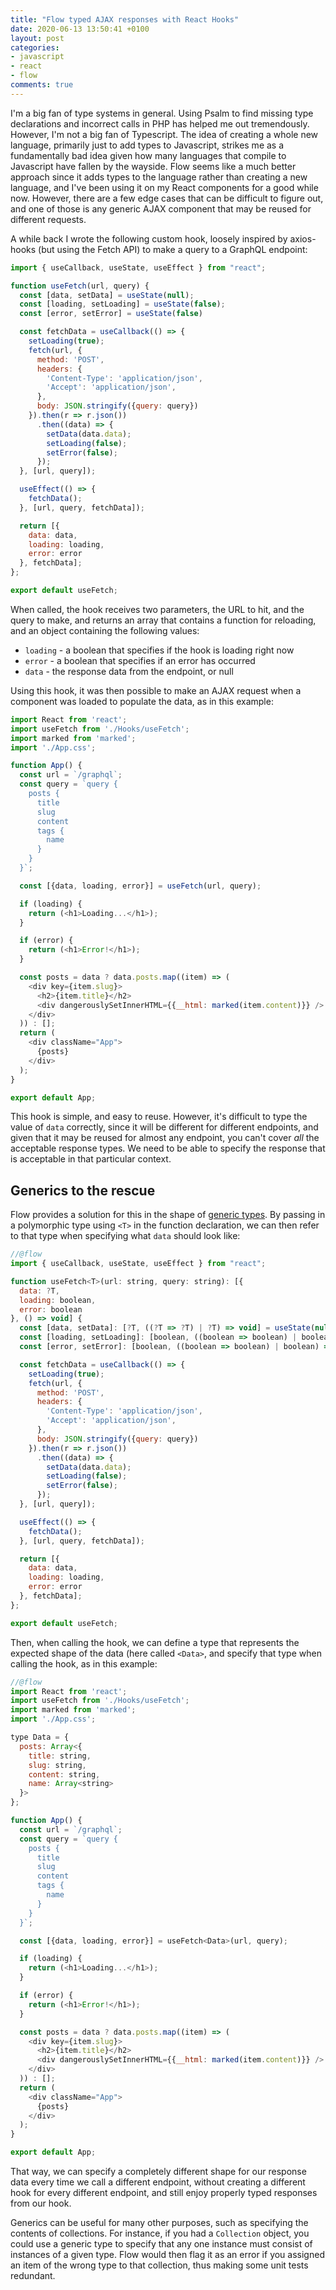 ```yaml
---
title: "Flow typed AJAX responses with React Hooks"
date: 2020-06-13 13:50:41 +0100
layout: post
categories:
- javascript
- react
- flow
comments: true
---
```


I'm a big fan of type systems in general. Using Psalm to find missing type declarations and incorrect calls in PHP has helped me out tremendously. However, I'm not a big fan of Typescript. The idea of creating a whole new language, primarily just to add types to Javascript, strikes me as a fundamentally bad idea given how many languages that compile to Javascript have fallen by the wayside. Flow seems like a much better approach since it adds types to the language rather than creating a new language, and I've been using it on my React components for a good while now. However, there are a few edge cases that can be difficult to figure out, and one of those is any generic AJAX component that may be reused for different requests.

A while back I wrote the following custom hook, loosely inspired by axios-hooks (but using the Fetch API) to make a query to a GraphQL endpoint:

```javascript
import { useCallback, useState, useEffect } from "react";

function useFetch(url, query) {
  const [data, setData] = useState(null);
  const [loading, setLoading] = useState(false);
  const [error, setError] = useState(false)

  const fetchData = useCallback(() => {
    setLoading(true);
    fetch(url, {
      method: 'POST',
      headers: {
        'Content-Type': 'application/json',
        'Accept': 'application/json',
      },
      body: JSON.stringify({query: query})
    }).then(r => r.json())
      .then((data) => {
        setData(data.data);
        setLoading(false);
        setError(false);
      });
  }, [url, query]);

  useEffect(() => {
    fetchData();
  }, [url, query, fetchData]);

  return [{
    data: data,
    loading: loading,
    error: error
  }, fetchData];
};

export default useFetch;
```

When called, the hook receives two parameters, the URL to hit, and the query to make, and returns an array that contains a function for reloading, and an object containing the following values:

* `loading` - a boolean that specifies if the hook is loading right now
* `error` - a boolean that specifies if an error has occurred
* `data` - the response data from the endpoint, or null

Using this hook, it was then possible to make an AJAX request when a component was loaded to populate the data, as in this example:

```javascript
import React from 'react';
import useFetch from './Hooks/useFetch';
import marked from 'marked';
import './App.css';

function App() {
  const url = `/graphql`;
  const query = `query {
    posts {
      title
      slug
      content
      tags {
        name
      }
    }
  }`;

  const [{data, loading, error}] = useFetch(url, query);

  if (loading) {
    return (<h1>Loading...</h1>);
  }

  if (error) {
    return (<h1>Error!</h1>);
  }

  const posts = data ? data.posts.map((item) => (
    <div key={item.slug}>
      <h2>{item.title}</h2>
      <div dangerouslySetInnerHTML={{__html: marked(item.content)}} />
    </div>
  )) : [];
  return (
    <div className="App">
      {posts}
    </div>
  );
}

export default App;
```

This hook is simple, and easy to reuse. However, it's difficult to type the value of `data` correctly, since it will be different for different endpoints, and given that it may be reused for almost any endpoint, you can't cover *all* the acceptable response types. We need to be able to specify the response that is acceptable in that particular context.

Generics to the rescue
----------------------

Flow provides a solution for this in the shape of [generic types](https://flow.org/en/docs/types/generics/). By passing in a polymorphic type using `<T>` in the function declaration, we can then refer to that type when specifying what `data` should look like:

```javascript
//@flow
import { useCallback, useState, useEffect } from "react";

function useFetch<T>(url: string, query: string): [{
  data: ?T,
  loading: boolean,
  error: boolean
}, () => void] {
  const [data, setData]: [?T, ((?T => ?T) | ?T) => void] = useState(null);
  const [loading, setLoading]: [boolean, ((boolean => boolean) | boolean) => void] = useState(false);
  const [error, setError]: [boolean, ((boolean => boolean) | boolean) => void] = useState(false)

  const fetchData = useCallback(() => {
    setLoading(true);
    fetch(url, {
      method: 'POST',
      headers: {
        'Content-Type': 'application/json',
        'Accept': 'application/json',
      },
      body: JSON.stringify({query: query})
    }).then(r => r.json())
      .then((data) => {
        setData(data.data);
        setLoading(false);
        setError(false);
      });
  }, [url, query]);

  useEffect(() => {
    fetchData();
  }, [url, query, fetchData]);

  return [{
    data: data,
    loading: loading,
    error: error
  }, fetchData];
};

export default useFetch;
```

Then, when calling the hook, we can define a type that represents the expected shape of the data (here called `<Data>`, and specify that type when calling the hook, as in this example:

```javascript
//@flow
import React from 'react';
import useFetch from './Hooks/useFetch';
import marked from 'marked';
import './App.css';

type Data = {
  posts: Array<{
    title: string,
    slug: string,
    content: string,
    name: Array<string>
  }>
};

function App() {
  const url = `/graphql`;
  const query = `query {
    posts {
      title
      slug
      content
      tags {
        name
      }
    }
  }`;

  const [{data, loading, error}] = useFetch<Data>(url, query);

  if (loading) {
    return (<h1>Loading...</h1>);
  }

  if (error) {
    return (<h1>Error!</h1>);
  }

  const posts = data ? data.posts.map((item) => (
    <div key={item.slug}>
      <h2>{item.title}</h2>
      <div dangerouslySetInnerHTML={{__html: marked(item.content)}} />
    </div>
  )) : [];
  return (
    <div className="App">
      {posts}
    </div>
  );
}

export default App;
```

That way, we can specify a completely different shape for our response data every time we call a different endpoint, without creating a different hook for every different endpoint, and still enjoy properly typed responses from our hook.

Generics can be useful for many other purposes, such as specifying the contents of collections. For instance, if you had a `Collection` object, you could use a generic type to specify that any one instance must consist of instances of a given type. Flow would then flag it as an error if you assigned an item of the wrong type to that collection, thus making some unit tests redundant.
